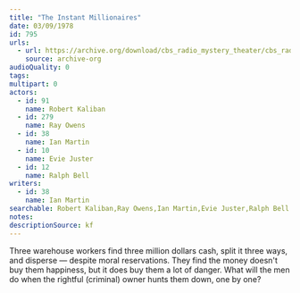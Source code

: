```yaml
---
title: "The Instant Millionaires"
date: 03/09/1978
id: 795
urls: 
  - url: https://archive.org/download/cbs_radio_mystery_theater/cbs_radio_mystery_theater-0751-0800.zip/cbs_radio_mystery_theater-0751-0800%2Fcbsrmt_0795_the_instant_millionaires.mp3
    source: archive-org
audioQuality: 0
tags: 
multipart: 0
actors:  
  - id: 91
    name: Robert Kaliban  
  - id: 279
    name: Ray Owens  
  - id: 38
    name: Ian Martin  
  - id: 10
    name: Evie Juster  
  - id: 12
    name: Ralph Bell
writers:  
  - id: 38
    name: Ian Martin
searchable: Robert Kaliban,Ray Owens,Ian Martin,Evie Juster,Ralph Bell Ian Martin
notes: 
descriptionSource: kf
---
```

Three warehouse workers find three million dollars cash, split it three ways, and disperse — despite moral reservations. They find the money doesn't buy them happiness, but it does buy them a lot of danger. What will the men do when the rightful (criminal) owner hunts them down, one by one?